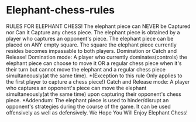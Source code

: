 # Elephant-chess-rules
RULES FOR ELEPHANT CHESS!      The elephant piece can NEVER be Captured nor Can it Capture any chess piece.   The elephant piece is obtained by a player who captures an opponent's piece.  The elephant piece can be placed on ANY empty square.  The square the elephant piece currently resides becomes impassable to both players.                                                        Domination or Catch and Release!         Domination mode: A player who currently dominates(controls) the elephant piece can choose to move it OR a regular chess piece when it's their turn but cannot move the elephant and a regular chess piece simultaneously(at the same time).           *(Exception to this rule Only applies to the first player to capture a chess piece!)       Catch and Release mode: A player who captures an opponent's piece can move the elephant simultaneously(at the same time) upon capturing their opponent's chess piece. *Addendum: The elephant piece is used to hinder/disrupt an opponent's strategies during the course of the game. It can be used offensively as well as defensively.                                                                        We Hope You Will Enjoy Elephant Chess!
